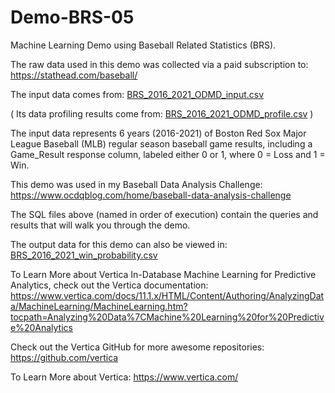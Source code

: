 # Demo-BRS-05

Machine Learning Demo using Baseball Related Statistics (BRS). 

The raw data used in this demo was collected via a paid subscription to: https://stathead.com/baseball/ 

The input data comes from: [BRS_2016_2021_ODMD_input.csv](https://github.com/ocdqblog/Vertica/blob/main/csv/BRS_2016_2021_ODMD_input.csv)

( Its data profiling results come from: [BRS_2016_2021_ODMD_profile.csv](https://github.com/ocdqblog/Vertica/blob/main/csv/BRS_2016_2021_ODMD_profile.csv) )

The input data represents 6 years (2016-2021) of Boston Red Sox Major League Baseball (MLB) regular season baseball game results, including a Game_Result response column, labeled either 0 or 1, where 0 = Loss and 1 = Win.

This demo was used in my Baseball Data Analysis Challenge: https://www.ocdqblog.com/home/baseball-data-analysis-challenge

The SQL files above (named in order of execution) contain the queries and results that will walk you through the demo.

The output data for this demo can also be viewed in: [BRS_2016_2021_win_probability.csv](https://github.com/ocdqblog/Vertica/blob/main/csv/BRS_2016_2021_win_probability.csv)

To Learn More about Vertica In-Database Machine Learning for Predictive Analytics, check out the Vertica documentation: https://www.vertica.com/docs/11.1.x/HTML/Content/Authoring/AnalyzingData/MachineLearning/MachineLearning.htm?tocpath=Analyzing%20Data%7CMachine%20Learning%20for%20Predictive%20Analytics 

Check out the Vertica GitHub for more awesome repositories: https://github.com/vertica

To Learn More about Vertica: https://www.vertica.com/ 
